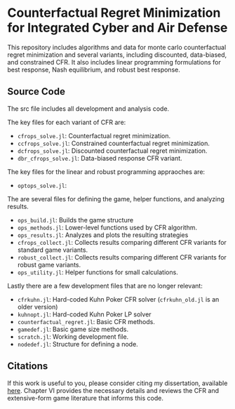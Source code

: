 # Counterfactual Regret Minimization for Integrated Cyber and Air Defense
This repository includes algorithms and data for monte carlo counterfactual regret minimization and several variants, including discounted, data-biased, and constrained CFR. It also includes linear programming formulations for best response, Nash equilibrium, and robust best response. 

## Source Code
The src file includes all development and analysis code.

The key files for each variant of CFR are:
* `cfrops_solve.jl`: Counterfactual regret minimization.
* `ccfrops_solve.jl`: Constrained counterfactual regret minimization. 
* `dcfrops_solve.jl`: Discounted counterfactual regret minimization.
* `dbr_cfrops_solve.jl`: Data-biased response CFR variant. 

The key files for the linear and robust programming appraoches are:
* `optops_solve.jl`:

The are several files for defining the game, helper functions, and analyzing results.
* `ops_build.jl`: Builds the game structure
* `ops_methods.jl`: Lower-level functions used by CFR algorithm.
* `ops_results.jl`: Analyzes and plots the resulting strategies
* `cfrops_collect.jl`: Collects results comparing different CFR variants for standard game variants.
* `robust_collect.jl`: Collects results comparing different CFR variants for robust game variants.
* `ops_utility.jl`: Helper functions for small calculations.

Lastly there are a few development files that are no longer relevant: 
* `cfrkuhn.jl`: Hard-coded Kuhn Poker CFR solver (`cfrkuhn_old.jl` is an older version)
* `kuhnopt.jl`: Hard-coded Kuhn Poker LP solver
* `counterfactual_regret.jl`: Basic CFR methods.
* `gamedef.jl`: Basic game size methods.
* `scratch.jl`: Working development file. 
* `nodedef.jl`: Structure for defining a node.

## Citations
If this work is useful to you, please consider citing my dissertation, available [here](https://scholar.afit.edu/etd/2464/). Chapter VI provides the necessary details and reviews the CFR and extensive-form game literature that informs this code.  
